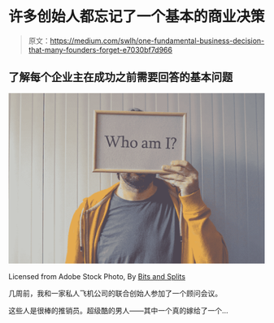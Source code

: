 # 许多创始人都忘记了一个基本的商业决策

> 原文：<https://medium.com/swlh/one-fundamental-business-decision-that-many-founders-forget-e7030bf7d966>

## 了解每个企业主在成功之前需要回答的基本问题

![](img/d56e768a64a487c90bbeb8475197ff85.png)

Licensed from Adobe Stock Photo, By [Bits and Splits](https://stock.adobe.com/contributor/200417761/bits-and-splits?load_type=author&prev_url=detail)

几周前，我和一家私人飞机公司的联合创始人参加了一个顾问会议。

这些人是很棒的推销员。超级酷的男人——其中一个真的嫁给了一个…